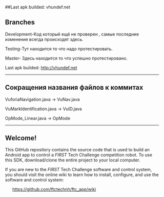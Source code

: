 ##Last apk builded: vhundef.net

## Branches

Development-Код который ещё не проверен , самые последние изменения всегда происходят здесь.


Testing-Тут находится то что надо протестировать.


Master- Здесь находится то что успешно протестировано.


Last apk builded: http://vhundef.net

 -------

## Сокращения названия файлов к коммитах

VuforiaNavigation.java -> VuNav.java

VuMarkIdentification.java -> VuID.java

OpMode_Linear.java -> OpMode

---------

## Welcome!
This GitHub repository contains the source code that is used to build an Android app to control a *FIRST* Tech Challenge competition robot.  To use this SDK, download/clone the entire project to your local computer.

If you are new to the *FIRST* Tech Challenge software and control system, you should visit the online wiki to learn how to install, configure, and use the software and control system:

&nbsp;&nbsp;&nbsp;&nbsp;&nbsp;&nbsp;https://github.com/ftctechnh/ftc_app/wiki
